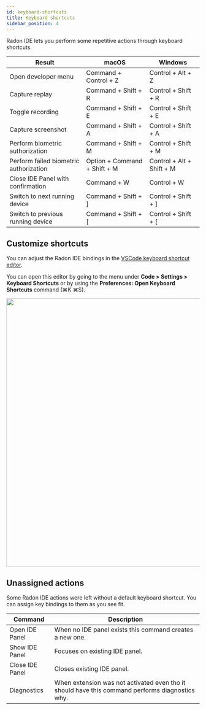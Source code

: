 ```yaml
---
id: keyboard-shortcuts
title: Keyboard shortcuts
sidebar_position: 4
---
```


Radon IDE lets you perform some repetitive actions through keyboard shortcuts.

| Result                                 | macOS                        | Windows                   |
| -------------------------------------- | ---------------------------- | ------------------------- |
| Open developer menu                    | Command + Control + Z        | Control + Alt + Z         |
| Capture replay                         | Command + Shift + R          | Control + Shift + R       |
| Toggle recording                       | Command + Shift + E          | Control + Shift + E       |
| Capture screenshot                     | Command + Shift + A          | Control + Shift + A       |
| Perform biometric authorization        | Command + Shift + M          | Control + Shift + M       |
| Perform failed biometric authorization | Option + Command + Shift + M | Control + Alt + Shift + M |
| Close IDE Panel with confirmation      | Command + W                  | Control + W               |
| Switch to next running device          | Command + Shift + \]         | Control + Shift + \]      |
| Switch to previous running device      | Command + Shift + \[         | Control + Shift + \[      |

## Customize shortcuts

You can adjust the Radon IDE bindings in the [VSCode keyboard shortcut editor](https://code.visualstudio.com/docs/getstarted/keybindings#_keyboard-shortcuts-editor).

You can open this editor by going to the menu under **Code > Settings > Keyboard Shortcuts** or by using the **Preferences: Open Keyboard Shortcuts** command (⌘K ⌘S).

<img width="700" src="/img/docs/ide_adjust_keybindings.png" className="shadow-image" />

## Unassigned actions

Some Radon IDE actions were left without a default keyboard shortcut. You can assign key bindings to them as you see fit.

| Command         | Description                                                                                     |
| --------------- | ----------------------------------------------------------------------------------------------- |
| Open IDE Panel  | When no IDE panel exists this command creates a new one.                                        |
| Show IDE Panel  | Focuses on existing IDE panel.                                                                  |
| Close IDE Panel | Closes existing IDE panel.                                                                      |
| Diagnostics     | When extension was not activated even tho it should have this command performs diagnostics why. |
